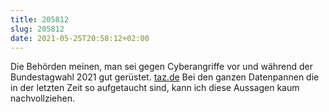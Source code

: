```yaml
---
title: 205812
slug: 205812
date: 2021-05-25T20:58:12+02:00
---
```


Die Behörden meinen, man sei gegen Cyberangriffe vor und während der Bundestagwahl 2021 gut gerüstet. [taz.de](https://taz.de/Cyberangriffe-auf-Bundestagwahl-2021/!5774260/) Bei den ganzen Datenpannen die in der letzten Zeit so aufgetaucht sind, kann ich diese Aussagen kaum nachvollziehen.